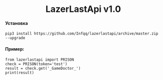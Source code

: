 <h1 align="center">LazerLastApi v1.0</h1>

#### Установка
```pip3 install https://github.com/Infqq/lazerlastapi/archive/master.zip --upgrade```


#### Пример:
```
from lazerlastapi import PRISON
check = PRISON(token='test')
result = check.get('_GameDoctor_')
print(result)
```


